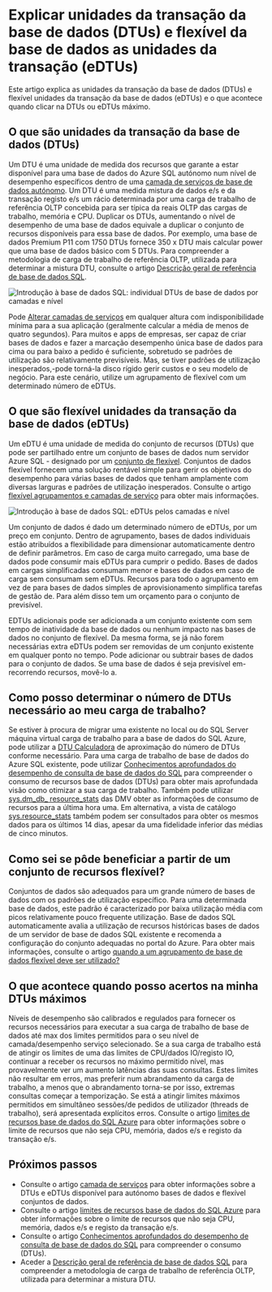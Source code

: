 <properties
    pageTitle="Base de dados SQL: O que é um DTU? | Microsoft Azure"
    description="Noções sobre que Azure base de dados SQL unidade da transação é."
    keywords="Opções de base de dados, o desempenho da base de dados"
    services="sql-database"
    documentationCenter=""
    authors="CarlRabeler"
    manager="jhubbard"
    editor="CarlRabeler"/>

<tags
    ms.service="sql-database"
    ms.devlang="na"
    ms.topic="get-started-article"
    ms.tgt_pltfrm="na"
    ms.workload="NA"
    ms.date="09/06/2016"
    ms.author="carlrab"/>

# <a name="explaining-database-transaction-units-dtus-and-elastic-database-transaction-units-edtus"></a>Explicar unidades da transação da base de dados (DTUs) e flexível da base de dados as unidades da transação (eDTUs)

Este artigo explica as unidades da transação da base de dados (DTUs) e flexível unidades da transação da base de dados (eDTUs) e o que acontece quando clicar na DTUs ou eDTUs máximo.  

## <a name="what-are-database-transaction-units-dtus"></a>O que são unidades da transação da base de dados (DTUs)

Um DTU é uma unidade de medida dos recursos que garante a estar disponível para uma base de dados do Azure SQL autónomo num nível de desempenho específicos dentro de uma [camada de serviços de base de dados autónomo](sql-database-service-tiers.md#standalone-database-service-tiers-and-performance-levels). Um DTU é uma medida mistura de dados e/s e da transação registo e/s um rácio determinada por uma carga de trabalho de referência OLTP concebida para ser típica da reais OLTP das cargas de trabalho, memória e CPU. Duplicar os DTUs, aumentando o nível de desempenho de uma base de dados equivale a duplicar o conjunto de recursos disponíveis para essa base de dados. Por exemplo, uma base de dados Premium P11 com 1750 DTUs fornece 350 x DTU mais calcular power que uma base de dados básico com 5 DTUs. Para compreender a metodologia de carga de trabalho de referência OLTP, utilizada para determinar a mistura DTU, consulte o artigo [Descrição geral de referência de base de dados SQL](sql-database-benchmark-overview.md).

![Introdução à base de dados SQL: individual DTUs de base de dados por camadas e nível](./media/sql-database-what-is-a-dtu/single_db_dtus.png)

Pode [Alterar camadas de serviços](sql-database-scale-up.md) em qualquer altura com indisponibilidade mínima para a sua aplicação (geralmente calcular a média de menos de quatro segundos). Para muitos e apps de empresas, ser capaz de criar bases de dados e fazer a marcação desempenho única base de dados para cima ou para baixo a pedido é suficiente, sobretudo se padrões de utilização são relativamente previsíveis. Mas, se tiver padrões de utilização inesperados,-pode torná-la disco rígido gerir custos e o seu modelo de negócio. Para este cenário, utilize um agrupamento de flexível com um determinado número de eDTUs.

## <a name="what-are-elastic-database-transaction-units-edtus"></a>O que são flexível unidades da transação da base de dados (eDTUs)

Um eDTU é uma unidade de medida do conjunto de recursos (DTUs) que pode ser partilhado entre um conjunto de bases de dados num servidor Azure SQL - designado por um [conjunto de flexível](sql-database-elastic-pool.png). Conjuntos de dados flexível fornecem uma solução rentável simple para gerir os objetivos do desempenho para várias bases de dados que tenham amplamente com diversas larguras e padrões de utilização inesperados. Consulte o artigo [flexível agrupamentos e camadas de serviço](sql-database-service-tiers.md#elastic-pool-service-tiers-and-performance-in-edtus) para obter mais informações.

![Introdução à base de dados SQL: eDTUs pelos camadas e nível](./media/sql-database-what-is-a-dtu/sqldb_elastic_pools.png)

Um conjunto de dados é dado um determinado número de eDTUs, por um preço em conjunto. Dentro de agrupamento, bases de dados individuais estão atribuídos a flexibilidade para dimensionar automaticamente dentro de definir parâmetros. Em caso de carga muito carregado, uma base de dados pode consumir mais eDTUs para cumprir o pedido. Bases de dados em cargas simplificadas consumam menor e bases de dados em caso de carga sem consumam sem eDTUs. Recursos para todo o agrupamento em vez de para bases de dados simples de aprovisionamento simplifica tarefas de gestão de. Para além disso tem um orçamento para o conjunto de previsível.

EDTUs adicionais pode ser adicionada a um conjunto existente com sem tempo de inatividade da base de dados ou nenhum impacto nas bases de dados no conjunto de flexível. Da mesma forma, se já não forem necessárias extra eDTUs podem ser removidas de um conjunto existente em qualquer ponto no tempo. Pode adicionar ou subtrair bases de dados para o conjunto de dados. Se uma base de dados é seja previsível em-recorrendo recursos, movê-lo a.

## <a name="how-can-i-determine-the-number-of-dtus-needed-by-my-workload"></a>Como posso determinar o número de DTUs necessário ao meu carga de trabalho?

Se estiver à procura de migrar uma existente no local ou do SQL Server máquina virtual carga de trabalho para a base de dados do SQL Azure, pode utilizar a [DTU Calculadora](http://dtucalculator.azurewebsites.net/) de aproximação do número de DTUs conforme necessário. Para uma carga de trabalho de base de dados do Azure SQL existente, pode utilizar [Conhecimentos aprofundados do desempenho de consulta de base de dados do SQL](sql-database-query-performance.md) para compreender o consumo de recursos base de dados (DTUs) para obter mais aprofundada visão como otimizar a sua carga de trabalho. Também pode utilizar [sys.dm_db_ resource_stats](https://msdn.microsoft.com/library/dn800981.aspx) das DMV obter as informações de consumo de recursos para a última hora uma. Em alternativa, a vista de catálogo [sys.resource_stats](http://msdn.microsoft.com/library/dn269979.aspx) também podem ser consultados para obter os mesmos dados para os últimos 14 dias, apesar da uma fidelidade inferior das médias de cinco minutos.

## <a name="how-do-i-know-if-i-could-benefit-from-an-elastic-pool-of-resources"></a>Como sei se pôde beneficiar a partir de um conjunto de recursos flexível?

Conjuntos de dados são adequados para um grande número de bases de dados com os padrões de utilização específico. Para uma determinada base de dados, este padrão é caracterizado por baixa utilização média com picos relativamente pouco frequente utilização. Base de dados SQL automaticamente avalia a utilização de recursos históricas bases de dados de um servidor de base de dados SQL existente e recomenda a configuração do conjunto adequadas no portal do Azure. Para obter mais informações, consulte o artigo [quando a um agrupamento de base de dados flexível deve ser utilizado?](sql-database-elastic-pool-guidance.md)

## <a name="what-happens-when-i-hit-my-maximum-dtus"></a>O que acontece quando posso acertos na minha DTUs máximos

Níveis de desempenho são calibrados e regulados para fornecer os recursos necessários para executar a sua carga de trabalho de base de dados até max dos limites permitidos para o seu nível de camada/desempenho serviço selecionado. Se a sua carga de trabalho está de atingir os limites de uma das limites de CPU/dados IO/registo IO, continuar a receber os recursos no máximo permitido nível, mas provavelmente ver um aumento latências das suas consultas. Estes limites não resultar em erros, mas preferir num abrandamento da carga de trabalho, a menos que o abrandamento torna-se por isso, extremas consultas começar a temporização. Se está a atingir limites máximos permitidos em simultâneo sessões/de pedidos de utilizador (threads de trabalho), será apresentada explícitos erros. Consulte o artigo [limites de recursos base de dados do SQL Azure](sql-database-resource-limits.md) para obter informações sobre o limite de recursos que não seja CPU, memória, dados e/s e registo da transação e/s.

## <a name="next-steps"></a>Próximos passos

- Consulte o artigo [camada de serviços](sql-database-service-tiers.md) para obter informações sobre a DTUs e eDTUs disponível para autónomo bases de dados e flexível conjuntos de dados.
- Consulte o artigo [limites de recursos base de dados do SQL Azure](sql-database-resource-limits.md) para obter informações sobre o limite de recursos que não seja CPU, memória, dados e/s e registo da transação e/s.
- Consulte o artigo [Conhecimentos aprofundados do desempenho de consulta de base de dados do SQL](sql-database-query-performance.md) para compreender o consumo (DTUs).
- Aceder a [Descrição geral de referência de base de dados SQL](sql-database-benchmark-overview.md) para compreender a metodologia de carga de trabalho de referência OLTP, utilizada para determinar a mistura DTU.